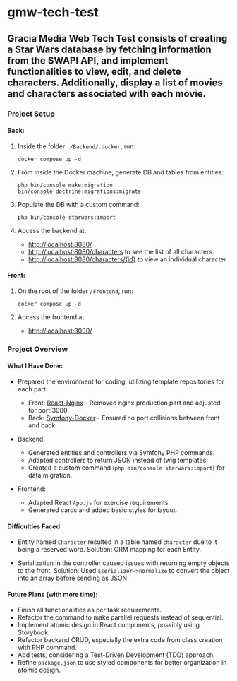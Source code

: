 # gmw-tech-test

## Gracia Media Web Tech Test consists of creating a Star Wars database by fetching information from the SWAPI API, and implement functionalities to view, edit, and delete characters. Additionally, display a list of movies and characters associated with each movie.

### Project Setup

#### Back:

1. Inside the folder `./Backend/.docker`, run:
    ```
    docker compose up -d
    ```

2. From inside the Docker machine, generate DB and tables from entities:
    ```
    php bin/console make:migration
    bin/console doctrine:migrations:migrate
    ```

3. Populate the DB with a custom command:
    ```
    php bin/console starwars:import
    ```

4. Access the backend at:
   - [http://localhost:8080/](http://localhost:8080/)
   - [http://localhost:8080/characters](http://localhost:8080/characters) to see the list of all characters
   - [http://localhost:8080/characters/{id}](http://localhost:8080/characters/{id}) to view an individual character

#### Front:

1. On the root of the folder `/Frontend`, run:
    ```
    docker compose up -d
    ```

2. Access the frontend at:
   - [http://localhost:3000/](http://localhost:3000/)

### Project Overview

#### What I Have Done:

- Prepared the environment for coding, utilizing template repositories for each part:
  - Front: [React-Nginx](https://github.com/docker/awesome-compose/tree/master/react-nginx) - Removed nginx production part and adjusted for port 3000.
  - Back: [Symfony-Docker](https://github.com/ger86/symfony-docker/tree/master) - Ensured no port collisions between front and back.

- Backend:
  - Generated entities and controllers via Symfony PHP commands.
  - Adapted controllers to return JSON instead of twig templates.
  - Created a custom command (`php bin/console starwars:import`) for data migration.

- Frontend:
  - Adapted React `App.js` for exercise requirements.
  - Generated cards and added basic styles for layout.

#### Difficulties Faced:

- Entity named `Character` resulted in a table named `character` due to it being a reserved word. Solution: ORM mapping for each Entity.

- Serialization in the controller caused issues with returning empty objects to the front. Solution: Used `$serializer->normalize` to convert the object into an array before sending as JSON.

#### Future Plans (with more time):

- Finish all functionalities as per task requirements.
- Refactor the command to make parallel requests instead of sequential.
- Implement atomic design in React components, possibly using Storybook.
- Refactor backend CRUD, especially the extra code from class creation with PHP command.
- Add tests, considering a Test-Driven Development (TDD) approach.
- Refine `package.json` to use styled components for better organization in atomic design.
